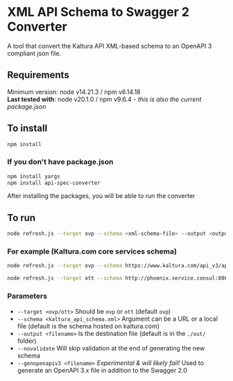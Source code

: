 # XML API Schema to Swagger 2 Converter

 A tool that convert the Kaltura API XML-based schema to an OpenAPI 3 compliant json file.

## Requirements

Minimum version: node v14.21.3 / npm v6.14.18  
**Last tested with**:  node v20.1.0 / npm v9.6.4 - *this is also the current package.json*

## To install

```bash
npm install
```

### If you don't have package.json

```bash
npm install yargs
npm install api-spec-converter
```

After installing the packages, you will be able to run the converter

## To run

```bash
node refresh.js --target ovp --schema <xml-schema-file> --output <output-file>
```

### For example (Kaltura.com core services schema)

```bash
node refresh.js --target ovp --schema https://www.kaltura.com/api_v3/api_schema.php --output ./out/ovp.swagger2.json --genopenapi3 ./out/ovp.openapi.json --novalidate

node refresh.js --target ott --schema http://phoenix.service.consul:8080/clientlibs/KalturaClient.xml --output ./out/ott.swagger2.json --genopenapi3 ./out/ott.openapi.json --novalidate
```

### Parameters

* `--target <ovp/ott>` Should be `ovp` or `ott` (default `ovp`)
* `--schema <kaltura_api_schema.xml>` Argument can be a URL or a local file (default is the schema hosted on kaltura.com)
* `--output <filename>` Is the destination file (default is in the `./out/` folder)
* `--novalidate` Will skip validation at the end of generating the new schema
* `--genopenapiv3 <filename>` *Experimental & will likely fail!* Used to generate an OpenAPI 3.x file in addition to the Swagger 2.0  
